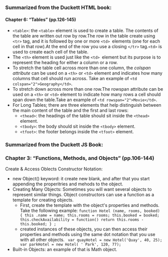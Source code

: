 ### Summarized from the Duckett HTML book:
#### Chapter 6: “Tables” (pp.126-145)
- `<table>`: the `<table>` element is used to create a table. The contents of the table are written out row
by row.The row in the table create using `<tr>` tag, and it is followed by one or more `<td> `elements (one for each cell
in that row).At the end of the row you use a closing `</tr>` tag.`<td>` is used to create each cell of the table.
- The `<th>` element is used just like the `<td> `element but its purpose is to represent the heading for either a column or a row.
- To stretch the table cell across more than one column, the *colspan attribute* can be used on a `<th>` or `<td>` element
and indicates how many columns that cell should run across. Take an example of `<td colspan="2">Geography</td>`.
- To stretch down across more than one row.The rowspan attribute can be used on a `<th>` or `<td>` element to indicate how many rows a cell should span down the table.Take an example of `<td rowspan="2">Movie</td>`.
- For Long Tables; there are three elements that help distinguish between the main content of the table and the first and last rows: 
    - `<thead>`: the headings of the table should sit inside the `<thead>` element.
    - `<tbody>`: the body should sit inside the `<tbody>` element.
    - `<tfoot>`: the footer belongs inside the `<tfoot>` element.

### Summarized from the Duckett JS Book:

### Chapter 3: “Functions, Methods, and Objects” (pp.106-144)
Create & Access Oblects Constructor Notation: 
- new Object() keyword: it create new blank, and after that you start appending the properitries and mehods to the object. 
- Creating Many Objects: Sometimes you will want several objects to represent similar things. Object constructors can use a function as a template for creating objects. 
  - First, create the template with the object's properties and methods. Take the following example:
    `function Hotel (name, rooms, booked) {
    this .name = name;
    this.rooms = rooms;
    this.booked = booked;
    this.checkAvailability = function()
    return this.rooms - this.booked;
    } ;`
  - created instances of these objects, you can then access their properties and methods using the same dot notation that you use with all other objects.
 ` var quayHotel = new Hotel('Quay', 40, 25); 
  var parkHotel = new Hotel( ' Park', 120, 77);`
- Built-in Objects: an example of that is Math object. 



